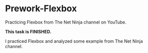 # Prework-Flexbox

Practicing Flexbox from The Net Ninja channel on YouTube.

**This task is FINISHED.**

I practiced Flexbox and analyzed some example from The Net Ninja channel.
